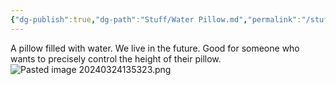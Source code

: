```yaml
---
{"dg-publish":true,"dg-path":"Stuff/Water Pillow.md","permalink":"/stuff/water-pillow/"}
---
```


A pillow filled with water. We live in the future. Good for someone who wants to precisely control the height of their pillow. 
![Pasted image 20240324135323.png](/img/user/Attachments/Pasted%20image%2020240324135323.png)